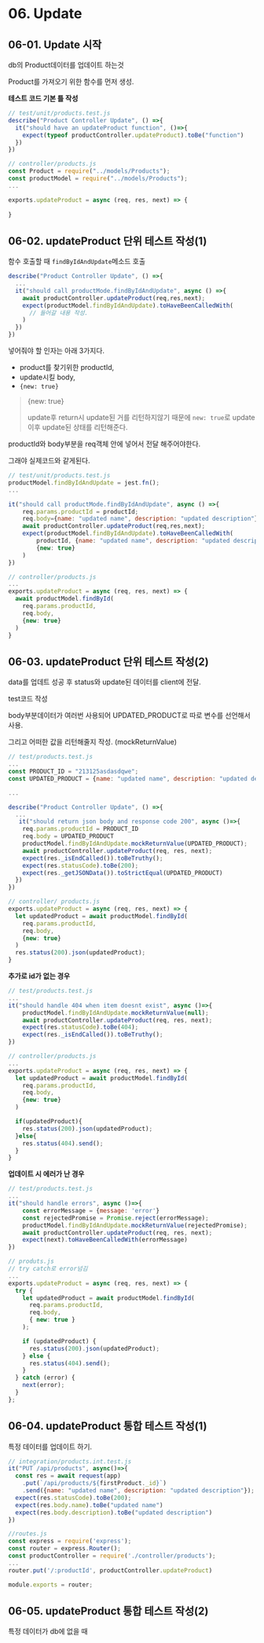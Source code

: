 # 06. Update

## 06-01. Update 시작

db의 Product데이터를 업데이트 하는것

Product를 가져오기 위한 함수를 먼저 생성.

**테스트 코드 기본 틀 작성**

```javascript
// test/unit/products.test.js
describe("Product Controller Update", () =>{
  it("should have an updateProduct function", ()=>{
    expect(typeof productController.updateProduct).toBe("function")
  })
})
```

```javascript
// controller/products.js
const Product = require("../models/Products");
const productModel = require("../models/Products");
...

exports.updateProduct = async (req, res, next) => {
  
}
```



## 06-02. updateProduct 단위 테스트 작성(1)

함수 호출할 때 `findByIdAndUpdate`메소드 호출

```javascript
describe("Product Controller Update", () =>{
  ...
  it("should call productMode.findByIdAndUpdate", async () =>{
    await productController.updateProduct(req,res,next);
    expect(productModel.findByIdAndUpdate).toHaveBeenCalledWith(
      // 들어갈 내용 작성.
    )
  })
})
```

넣어줘야 할 인자는 아래 3가지다.

* product를 찾기위한 productId, 
* update시킬 body, 
* `{new: true}`

> {new: true}
>
> update후 return시 update된 거를 리턴하지않기 때문에 `new: true`로 update 이후 update된 상태를 리턴해준다.



productId와 body부분을 req객체 안에 넣어서 전달 해주어야한다.

그래야 실제코드와 같게된다.

```javascript
// test/unit/products.test.js
productModel.findByIdAndUpdate = jest.fn();
...

it("should call productMode.findByIdAndUpdate", async () =>{
    req.params.productId = productId;
    req.body={name: "updated name", description: "updated description"}
    await productController.updateProduct(req,res,next);
    expect(productModel.findByIdAndUpdate).toHaveBeenCalledWith(
        productId, {name: "updated name", description: "updated description"}, 
        {new: true}
    )
})
```

```javascript
// controller/products.js
...
exports.updateProduct = async (req, res, next) => {
  await productModel.findById(
    req.params.productId,
    req.body,
    {new: true}
  )
}
```



## 06-03. updateProduct 단위 테스트 작성(2)

data를 업데트 성공 후 status와 update된 데이터를 client에 전달.

test코드 작성

body부분데이터가 여러번 사용되어 UPDATED_PRODUCT로 따로 변수를 선언해서 사용.

그리고 어떠한 값을 리턴해줄지 작성. (mockReturnValue)

```javascript
// test/products.test.js
...
const PRODUCT_ID = "213125asdasdqwe";
const UPDATED_PRODUCT = {name: "updated name", description: "updated description"}

...

describe("Product Controller Update", () =>{
  ...
   it("should return json body and response code 200", async ()=>{
    req.params.productId = PRODUCT_ID
    req.body = UPDATED_PRODUCT
    productModel.findByIdAndUpdate.mockReturnValue(UPDATED_PRODUCT);
    await productController.updateProduct(req, res, next);
    expect(res._isEndCalled()).toBeTruthy();
    expect(res.statusCode).toBe(200);
    expect(res._getJSONData()).toStrictEqual(UPDATED_PRODUCT)
  })
})
```

```javascript
// controller/ products.js
exports.updateProduct = async (req, res, next) => {
  let updatedProduct = await productModel.findById(
    req.params.productId,
    req.body,
    {new: true}
  )
  res.status(200).json(updatedProduct);
}
```



**추가로 id가 없는 경우**

```javascript
// test/products.test.js
...
it("should handle 404 when item doesnt exist", async ()=>{
    productModel.findByIdAndUpdate.mockReturnValue(null);
    await productController.updateProduct(req, res, next);
    expect(res.statusCode).toBe(404);
    expect(res._isEndCalled()).toBeTruthy();
})
```

```javascript
// controller/products.js
...
exports.updateProduct = async (req, res, next) => {
  let updatedProduct = await productModel.findById(
    req.params.productId,
    req.body,
    {new: true}
  )

  if(updatedProduct){
    res.status(200).json(updatedProduct);
  }else{
    res.status(404).send();
  }
}
```



**업데이트 시 에러가 난 경우**

```javascript
// test/products.test.js
...
it("should handle errors", async ()=>{
    const errorMessage = {message: 'error'}
    const rejectedPromise = Promise.reject(errorMessage);
    productModel.findByIdAndUpdate.mockReturnValue(rejectedPromise);
    await productController.updateProduct(req, res, next);
    expect(next).toHaveBeenCalledWith(errorMessage)
})
```

```javascript
// produts.js
// try catch로 error넘김
...
exports.updateProduct = async (req, res, next) => {
  try {
    let updatedProduct = await productModel.findById(
      req.params.productId,
      req.body,
      { new: true }
    );

    if (updatedProduct) {
      res.status(200).json(updatedProduct);
    } else {
      res.status(404).send();
    }
  } catch (error) {
    next(error);
  }
};

```





## 06-04. updateProduct 통합 테스트 작성(1)

특정 데이터를 업데이트 하기.

```javascript
// integration/products.int.test.js
it("PUT /api/products", async()=>{
  const res = await request(app)
    .put(`/api/products/${firstProduct._id}`)
    .send({name: "updated name", description: "updated description"});
  expect(res.statusCode).toBe(200);
  expect(res.body.name).toBe("updated name")
  expect(res.body.description).toBe("updated description")
})
```

```javascript
//routes.js
const express = require('express');
const router = express.Router();
const productController = require('./controller/products');
...
router.put('/:productId', productController.updateProduct)

module.exports = router;
```



## 06-05. updateProduct 통합 테스트 작성(2)

특정 데이터가 db에 없을 때



